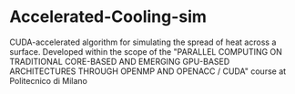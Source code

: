 # Accelerated-Cooling-sim
CUDA-accelerated algorithm for simulating the spread of heat across a surface. Developed within the scope of the "PARALLEL COMPUTING ON TRADITIONAL CORE-BASED AND EMERGING GPU-BASED ARCHITECTURES THROUGH OPENMP AND OPENACC / CUDA" course at Politecnico di Milano
